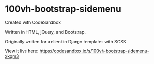 # 100vh-bootstrap-sidemenu
Created with CodeSandbox

Written in HTML, jQuery, and Bootstrap.

Originally written for a client in Django templates with SCSS. 

View it live here: https://codesandbox.io/s/100vh-bootstrap-sidemenu-xkqm3
